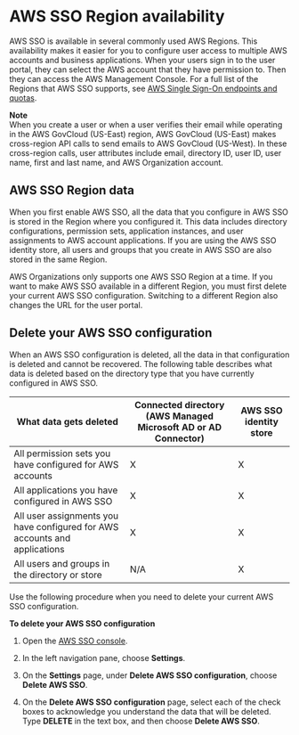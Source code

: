 # AWS SSO Region availability<a name="regions"></a>

AWS SSO is available in several commonly used AWS Regions\. This availability makes it easier for you to configure user access to multiple AWS accounts and business applications\. When your users sign in to the user portal, they can select the AWS account that they have permission to\. Then they can access the AWS Management Console\. For a full list of the Regions that AWS SSO supports, see [AWS Single Sign\-On endpoints and quotas](https://docs.aws.amazon.com/general/latest/gr/sso.html)\. 

**Note**  
When you create a user or when a user verifies their email while operating in the AWS GovCloud \(US\-East\) region, AWS GovCloud \(US\-East\) makes  cross\-region API calls to send emails to AWS GovCloud \(US\-West\)\. In these cross\-region calls, user attributes include email, directory ID, user ID, user name, first and last name, and AWS Organization account\.

## AWS SSO Region data<a name="region-data"></a>

When you first enable AWS SSO, all the data that you configure in AWS SSO is stored in the Region where you configured it\. This data includes directory configurations, permission sets, application instances, and user assignments to AWS account applications\. If you are using the AWS SSO identity store, all users and groups that you create in AWS SSO are also stored in the same Region\. 

AWS Organizations only supports one AWS SSO Region at a time\. If you want to make AWS SSO available in a different Region, you must first delete your current AWS SSO configuration\. Switching to a different Region also changes the URL for the user portal\. 

## Delete your AWS SSO configuration<a name="delete-config"></a>

When an AWS SSO configuration is deleted, all the data in that configuration is deleted and cannot be recovered\. The following table describes what data is deleted based on the directory type that you have currently configured in AWS SSO\.


| What data gets deleted |  Connected directory \(AWS Managed Microsoft AD or AD Connector\)  | AWS SSO identity store | 
| --- | --- | --- | 
|  All permission sets you have configured for AWS accounts  | X | X | 
|  All applications you have configured in AWS SSO  | X | X | 
| All user assignments you have configured for AWS accounts and applications | X | X | 
| All users and groups in the directory or store | N/A | X | 

Use the following procedure when you need to delete your current AWS SSO configuration\.

**To delete your AWS SSO configuration**

1. Open the [AWS SSO console](https://console.aws.amazon.com/singlesignon)\.

1. In the left navigation pane, choose **Settings**\.

1. On the **Settings** page, under **Delete AWS SSO configuration**, choose **Delete AWS SSO**\.

1. On the **Delete AWS SSO configuration** page, select each of the check boxes to acknowledge you understand the data that will be deleted\. Type **DELETE** in the text box, and then choose **Delete AWS SSO**\.